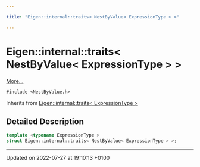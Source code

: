 ```yaml
---

title: "Eigen::internal::traits< NestByValue< ExpressionType > >"

---
```


# Eigen::internal::traits< NestByValue< ExpressionType > >



 [More...](#detailed-description)


`#include <NestByValue.h>`

Inherits from [Eigen::internal::traits< ExpressionType >](http://example.org/classes/structeigen_1_1internal_1_1traits/)

## Detailed Description

```cpp
template <typename ExpressionType >
struct Eigen::internal::traits< NestByValue< ExpressionType > >;
```

-------------------------------

Updated on 2022-07-27 at 19:10:13 +0100